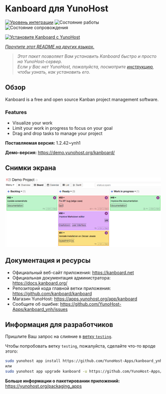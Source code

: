 <!--
Важно: этот README был автоматически сгенерирован <https://github.com/YunoHost/apps/tree/master/tools/readme_generator>
Он НЕ ДОЛЖЕН редактироваться вручную.
-->

# Kanboard для YunoHost

[![Уровень интеграции](https://dash.yunohost.org/integration/kanboard.svg)](https://ci-apps.yunohost.org/ci/apps/kanboard/) ![Состояние работы](https://ci-apps.yunohost.org/ci/badges/kanboard.status.svg) ![Состояние сопровождения](https://ci-apps.yunohost.org/ci/badges/kanboard.maintain.svg)

[![Установите Kanboard с YunoHost](https://install-app.yunohost.org/install-with-yunohost.svg)](https://install-app.yunohost.org/?app=kanboard)

*[Прочтите этот README на других языках.](./ALL_README.md)*

> *Этот пакет позволяет Вам установить Kanboard быстро и просто на YunoHost-сервер.*  
> *Если у Вас нет YunoHost, пожалуйста, посмотрите [инструкцию](https://yunohost.org/install), чтобы узнать, как установить его.*

## Обзор

Kanboard is a free and open source Kanban project management software.

### Features

- Visualize your work
- Limit your work in progress to focus on your goal
- Drag and drop tasks to manage your project


**Поставляемая версия:** 1.2.42~ynh1

**Демо-версия:** <https://demo.yunohost.org/kanboard/>

## Снимки экрана

![Снимок экрана Kanboard](./doc/screenshots/board.png)

## Документация и ресурсы

- Официальный веб-сайт приложения: <https://kanboard.net>
- Официальная документация администратора: <https://docs.kanboard.org/>
- Репозиторий кода главной ветки приложения: <https://github.com/kanboard/kanboard>
- Магазин YunoHost: <https://apps.yunohost.org/app/kanboard>
- Сообщите об ошибке: <https://github.com/YunoHost-Apps/kanboard_ynh/issues>

## Информация для разработчиков

Пришлите Ваш запрос на слияние в [ветку `testing`](https://github.com/YunoHost-Apps/kanboard_ynh/tree/testing).

Чтобы попробовать ветку `testing`, пожалуйста, сделайте что-то вроде этого:

```bash
sudo yunohost app install https://github.com/YunoHost-Apps/kanboard_ynh/tree/testing --debug
или
sudo yunohost app upgrade kanboard -u https://github.com/YunoHost-Apps/kanboard_ynh/tree/testing --debug
```

**Больше информации о пакетировании приложений:** <https://yunohost.org/packaging_apps>

